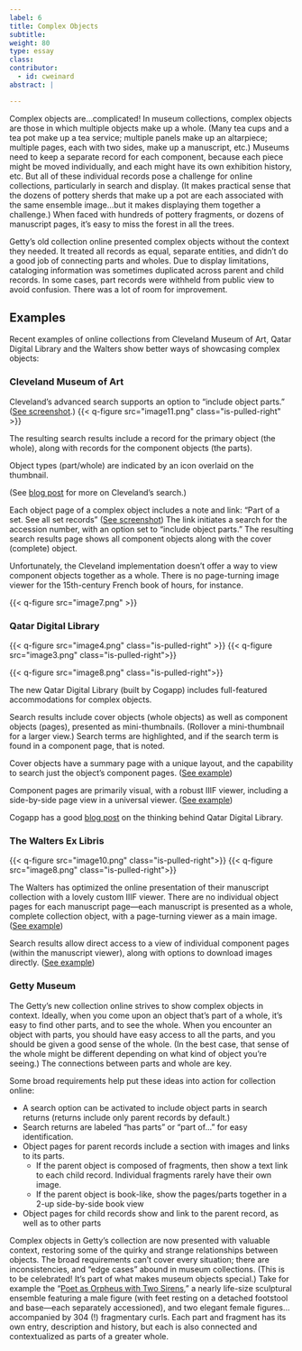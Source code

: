 ```yaml
---
label: 6
title: Complex Objects
subtitle: 
weight: 80
type: essay
class: 
contributor:
  - id: cweinard
abstract: |

---
```


Complex objects are...complicated! In museum collections, complex objects are those in which multiple objects make up a whole. (Many tea cups and a tea pot make up a tea service; multiple panels make up an altarpiece; multiple pages, each with two sides, make up a manuscript, etc.) Museums need to keep a separate record for each component, because each piece might be moved individually, and each might have its own exhibition history, etc. But all of these individual records pose a challenge for online collections, particularly in search and display. (It makes practical sense that the dozens of pottery sherds that make up a pot are each associated with the same ensemble image…but it makes displaying them together a challenge.) When faced with hundreds of pottery fragments, or dozens of manuscript pages, it’s easy to miss the forest in all the trees.

Getty’s old collection online presented complex objects without the context they needed. It treated all records as equal, separate entities, and didn’t do a good job of connecting parts and wholes. Due to display limitations, cataloging information was sometimes duplicated across parent and child records. In some cases, part records were withheld from public view to avoid confusion. There was a lot of room for improvement.


## Examples

Recent examples of online collections from Cleveland Museum of Art, Qatar Digital Library and the Walters show better ways of showcasing complex objects:


### Cleveland Museum of Art

Cleveland’s advanced search supports an option to “include object parts.” ([See screenshot](https://www.clevelandart.org/art/collection/search?search=1952.227&filter-include-parts=1).)
{{< q-figure src="image11.png" class="is-pulled-right" >}}


The resulting search results include a record for the primary object (the whole), along with records for the component objects (the parts). 

Object types (part/whole) are indicated by an icon overlaid on the thumbnail.

(See [blog post](https://medium.com/cma-thinker/searching-for-a-masterpiece-exploring-the-cmas-new-collection-online-658409747f5e) for more on Cleveland’s search.)

Each object page of a complex object includes a note and link: “Part of a set. See all set records” ([See screenshot](https://www.clevelandart.org/art/1952.227)) The link initiates a search for the accession number, with an option set to “include object parts.” The resulting search results page shows all component objects along with the cover (complete) object. 

Unfortunately, the Cleveland implementation doesn’t offer a way to view component objects together as a whole. There is no page-turning image viewer for the 15th-century French book of hours, for instance.

{{< q-figure src="image7.png" >}}


### Qatar Digital Library


{{< q-figure src="image4.png" class="is-pulled-right" >}}
{{< q-figure src="image3.png" class="is-pulled-right">}}


{{< q-figure src="image8.png" class="is-pulled-right">}}


The new Qatar Digital Library (built by Cogapp) includes full-featured accommodations for complex objects.

Search results include cover objects (whole objects) as well as component objects (pages), presented as mini-thumbnails. (Rollover a mini-thumbnail for a larger view.) Search terms are highlighted, and if the search term is found in a component page, that is noted.

Cover objects have a summary page with a unique layout, and the capability to search just the object’s component pages. ([See example](https://www.qdl.qa/en/archive/81055/vdc_100023512370.0x000005))

Component pages are primarily visual, with a robust IIIF viewer, including a side-by-side page view in a universal viewer. ([See example](https://www.qdl.qa/en/archive/81055/vdc_100023515410.0x000079))


Cogapp has a good [blog post](https://blog.cogapp.com/on-new-features-at-the-qatar-digital-library-200907d98536) on the thinking behind Qatar Digital Library.



### The Walters Ex Libris

{{< q-figure src="image10.png" class="is-pulled-right">}}
{{< q-figure src="image8.png" class="is-pulled-right">}}

The Walters has optimized the online presentation of their manuscript collection with a lovely custom IIIF viewer. There are no individual object pages for each manuscript page—each manuscript is presented as a whole, complete collection object, with a page-turning viewer as a main image. ([See example](https://manuscripts.thewalters.org/viewer.php?id=W.39#page/10/mode/2up))

Search results allow direct access to a view of individual component pages (within the manuscript viewer), along with options to download images directly. ([See example](https://manuscripts.thewalters.org/?search=fire))


### Getty Museum

The Getty’s new collection online strives to show complex objects in context. Ideally, when you come upon an object that’s part of a whole, it’s easy to find other parts, and to see the whole. When you encounter an object with parts, you should have easy access to all the parts, and you should be given a good sense of the whole. (In the best case, that sense of the whole might be different depending on what kind of object you’re seeing.) The connections between parts and whole are key.

Some broad requirements help put these ideas into action for collection online: 

* A search option can be activated to include object parts in search returns (returns include only parent records by default.) 
* Search returns are labeled “has parts” or “part of…” for easy identification. 
* Object pages for parent records include a section with images and links to its parts. 
    * If the parent object is composed of fragments, then show a text link to each child record. Individual fragments rarely have their own image. 
    * If the parent object is book-like, show the pages/parts together in a 2-up side-by-side book view
* Object pages for child records show and link to the parent record, as well as to other parts

Complex objects in Getty’s collection are now presented with valuable context, restoring some of the quirky and strange relationships between objects. The broad requirements can’t cover every situation; there are inconsistencies, and “edge cases” abound in museum collections. (This is to be celebrated! It’s part of what makes museum objects special.) Take for example the “[Poet as Orpheus with Two Sirens](https://www.getty.edu/art/collection/object/103QSY),” a nearly life-size sculptural ensemble featuring a male figure (with feet resting on a detached footstool and base—each separately accessioned), and two elegant female figures…accompanied by 304 (!) fragmentary curls. Each part and fragment has its own entry, description and history, but each is also connected and contextualized as parts of a greater whole.
